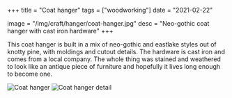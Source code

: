 +++
title = "Coat hanger"
tags = ["woodworking"]
date = "2021-02-22"

image = "/img/craft/hanger/coat-hanger.jpg"
desc = "Neo-gothic coat hanger with cast iron hardware"
+++

This coat hanger is built in a mix of neo-gothic and eastlake styles out of knotty pine, with moldings and cutout details. The hardware is cast iron and comes from a local company. The whole thing was stained and weathered to look like an antique piece of furniture and hopefully it lives long enough to become one.

![Coat hanger](/img/craft/hanger/coat-hanger.jpg)
![Coat hanger detail](/img/craft/hanger/coat-hanger-detail.jpg)
